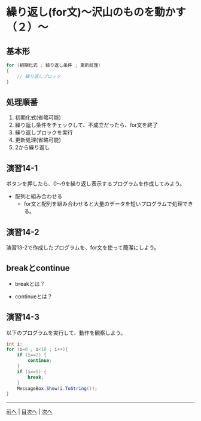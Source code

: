 # 繰り返し(for文)～沢山のものを動かす（２）～

## 基本形

```cs
for (初期化式 ; 繰り返し条件 ; 更新処理)
{
    // 繰り返しブロック
}
```

## 処理順番
1. 初期化式(省略可能)
2. 繰り返し条件をチェックして、不成立だったら、for文を終了
3. 繰り返しブロックを実行
4. 更新処理(省略可能)
5. 2から繰り返し

## 演習14-1
ボタンを押したら、0～9を繰り返し表示するプログラムを作成してみよう。

- 配列と組み合わせる
  - for文と配列を組み合わせると大量のデータを短いプログラムで処理できる。

## 演習14-2
演習13-2で作成したプログラムを、for文を使って簡潔にしよう。

## breakとcontinue
- breakとは？

- continueとは？

## 演習14-3
以下のプログラムを実行して、動作を観察しよう。

```cs
int i;
for (i=0 ; i<10 ; i++){
    if (i==2) {
        continue;
    }
    if (i==5) {
        break;
    }
    MessageBox.Show(i.ToString());
}
```

---

[前へ](13.md) | [目次へ](README.md#%E7%9B%AE%E6%AC%A1) | [次へ](15.md)

